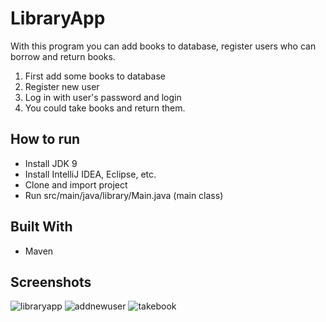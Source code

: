 # LibraryApp 
With this program you can add books to database, register users who can borrow and return books. 
1. First add some books to database
2. Register new user
3. Log in with user's password and login
4. You could take books and return them.

## How to run 
* Install JDK 9
* Install IntelliJ IDEA, Eclipse, etc.
* Clone and import project
* Run src/main/java/library/Main.java (main class)

## Built With
* Maven

## Screenshots 
![libraryapp](https://user-images.githubusercontent.com/20031417/34885146-bb40caea-f7c7-11e7-888d-69037f63bf4a.jpg)
![addnewuser](https://user-images.githubusercontent.com/20031417/34885149-be5ea58a-f7c7-11e7-94ad-e3d90b690883.jpg)
![takebook](https://user-images.githubusercontent.com/20031417/34885151-c0829394-f7c7-11e7-8001-4a5c60a7f03a.jpg)


